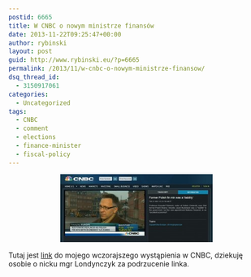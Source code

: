 ```yaml
---
postid: 6665
title: W CNBC o nowym ministrze finansów
date: 2013-11-22T09:25:47+00:00
author: rybinski
layout: post
guid: http://www.rybinski.eu/?p=6665
permalink: /2013/11/w-cnbc-o-nowym-ministrze-finansow/
dsq_thread_id:
  - 3150917061
categories:
  - Uncategorized
tags:
  - CNBC
  - comment
  - elections
  - finance-minister
  - fiscal-policy
---
```

<p style="text-align: center;">
  <a href="/uploads/2013/11/Rybinski_CNBC.jpg"><img class="size-medium wp-image-6666 aligncenter" title="Rybinski_CNBC" src="/uploads/2013/11/Rybinski_CNBC-300x134.jpg" alt="" width="300" height="134" /></a>
</p>

Tutaj jest [link](http://video.cnbc.com/gallery/?video=3000220205&play=1) do mojego wczorajszego wystąpienia w CNBC, dziekuję osobie o nicku mgr Londynczyk za podrzucenie linka.
